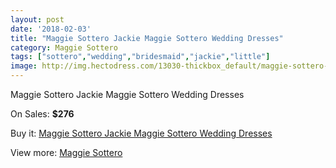 ```yaml
---
layout: post
date: '2018-02-03'
title: "Maggie Sottero Jackie Maggie Sottero Wedding Dresses"
category: Maggie Sottero
tags: ["sottero","wedding","bridesmaid","jackie","little"]
image: http://img.hectodress.com/13030-thickbox_default/maggie-sottero-jackie-maggie-sottero-wedding-dresses.jpg
---
```

Maggie Sottero Jackie Maggie Sottero Wedding Dresses

On Sales: **$276**
<a href="https://www.hectodress.com/maggie-sottero/6350-maggie-sottero-jackie-maggie-sottero-wedding-dresses.html"><amp-img layout="responsive" width="600" height="600" src="//img.hectodress.com/13030-thickbox_default/maggie-sottero-jackie-maggie-sottero-wedding-dresses.jpg" alt="Maggie Sottero Jackie Maggie Sottero Wedding Dresses 0" /></a>
<a href="https://www.hectodress.com/maggie-sottero/6350-maggie-sottero-jackie-maggie-sottero-wedding-dresses.html"><amp-img layout="responsive" width="600" height="600" src="//img.hectodress.com/13031-thickbox_default/maggie-sottero-jackie-maggie-sottero-wedding-dresses.jpg" alt="Maggie Sottero Jackie Maggie Sottero Wedding Dresses 1" /></a>

Buy it: [Maggie Sottero Jackie Maggie Sottero Wedding Dresses](https://www.hectodress.com/maggie-sottero/6350-maggie-sottero-jackie-maggie-sottero-wedding-dresses.html "Maggie Sottero Jackie Maggie Sottero Wedding Dresses")

View more: [Maggie Sottero](https://www.hectodress.com/109-maggie-sottero "Maggie Sottero")